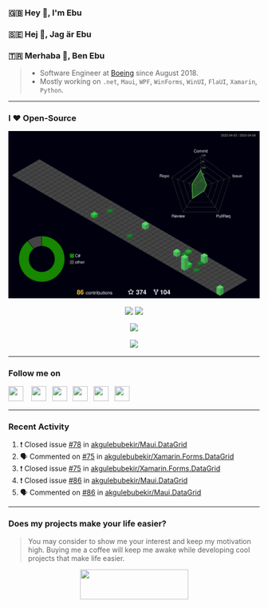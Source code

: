 ### 🇬🇧 Hey 👋, I'm Ebu
### 🇸🇪 Hej 👋, Jag är Ebu
### 🇹🇷 Merhaba 👋, Ben Ebu

> - Software Engineer at [Boeing](https://www.boeing.com) since August 2018.  
> - Mostly working on `.net`, `Maui`, `WPF`, `WinForms`, `WinUI`, `FlaUI`, `Xamarin`, `Python`.

---
###  I ❤ Open-Source


<img src="https://raw.githubusercontent.com/akgulebubekir/akgulebubekir/main/profile-3d-contrib/profile-night-green.svg" />

<p align="center">
  <img src="https://github-readme-stats.vercel.app/api/top-langs/?username=akgulebubekir&layout=compact&theme=tokyonight&count_private=true" height="160" />
  <img src="https://github-readme-stats.vercel.app/api?username=akgulebubekir&show_icons=true&theme=tokyonight&count_private=true" height="160" />
</p>

<p align="center">
  <img src="https://streak-stats.demolab.com/?user=akgulebubekir&theme=dark&border_radius=40&background=FFFFFF00&sideLabels=7F7F7FBE&dates=7F7F7FBE&sideNums=7F7F7F&currStreakNum=7F7F7F%22" height="160" />
</p>

<p align="center">
  <img src="https://komarev.com/ghpvc/?username=akgulebubekir"/>
</p>

---

### Follow me on

<a href="https://se.linkedin.com/in/ebubekir-akg%C3%BCl-533a2135" target="blank"><img src="https://cdn.simpleicons.org/linkedin/lightgray" height="30" width="30"/></a> &nbsp;&nbsp;
<a href="https://stackoverflow.com/users/1017153/eakgul" target="blank"><img src="https://cdn.simpleicons.org/stackoverflow/lightgray" height="30" width="30"/></a>&nbsp;&nbsp;
<a href="https://github.com/akgulebubekir" target="blank"><img src="https://cdn.simpleicons.org/github/lightgray" height="30" width="30"/></a>&nbsp;&nbsp;
<a href="https://twitter.com/akgulEbubekir" target="blank"><img src="https://cdn.simpleicons.org/twitter/lightgray" height="30" width="30"/></a>&nbsp;&nbsp;
<a href="https://www.thingiverse.com/eakgul/designs" target="blank"><img src="https://cdn.simpleicons.org/thingiverse/lightgray" height="30" width="30"/></a>&nbsp;&nbsp;
<a href="https://www.instagram.com/akgebu/" target="blank"><img src="https://cdn.simpleicons.org/instagram/lightgray" height="30" width="30"/></a>&nbsp;&nbsp;

---

### Recent Activity
<!--- This section will be filled by actions-->
<!--START_SECTION:activity-->
1. ❗️ Closed issue [#78](https://github.com/akgulebubekir/Maui.DataGrid/issues/78) in [akgulebubekir/Maui.DataGrid](https://github.com/akgulebubekir/Maui.DataGrid)
2. 🗣 Commented on [#75](https://github.com/akgulebubekir/Xamarin.Forms.DataGrid/issues/75) in [akgulebubekir/Xamarin.Forms.DataGrid](https://github.com/akgulebubekir/Xamarin.Forms.DataGrid)
3. ❗️ Closed issue [#75](https://github.com/akgulebubekir/Xamarin.Forms.DataGrid/issues/75) in [akgulebubekir/Xamarin.Forms.DataGrid](https://github.com/akgulebubekir/Xamarin.Forms.DataGrid)
4. ❗️ Closed issue [#86](https://github.com/akgulebubekir/Maui.DataGrid/issues/86) in [akgulebubekir/Maui.DataGrid](https://github.com/akgulebubekir/Maui.DataGrid)
5. 🗣 Commented on [#86](https://github.com/akgulebubekir/Maui.DataGrid/issues/86) in [akgulebubekir/Maui.DataGrid](https://github.com/akgulebubekir/Maui.DataGrid)
<!--END_SECTION:activity-->

---

### Does my projects make your life easier?

> You may consider to show me your interest and keep my motivation high. Buying me a coffee will keep me awake while developing cool projects that make life easier.

<p align="center">
  <a href="https://www.buymeacoffee.com/akgebu" target="blank"><img src="https://www.buymeacoffee.com/assets/img/guidelines/download-assets-sm-1.svg" height="60" width="217"></a>
</p>
